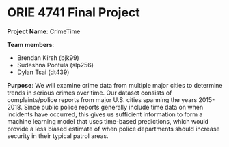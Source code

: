 # ORIE 4741 Final Project

**Project Name**: CrimeTime

**Team members**:
- Brendan Kirsh (bjk99)
- Sudeshna Pontula (slp256)
- Dylan Tsai (dt439)

**Purpose**: We will examine crime data from multiple major cities to determine trends in serious crimes over time. Our dataset consists of complaints/police reports from major U.S. cities spanning the years 2015-2018. Since public police reports generally include time data on when incidents have occurred, this gives us sufficient information to form a machine learning model that uses time-based predictions, which would provide a less biased estimate of when police departments should increase security in their typical patrol areas.
